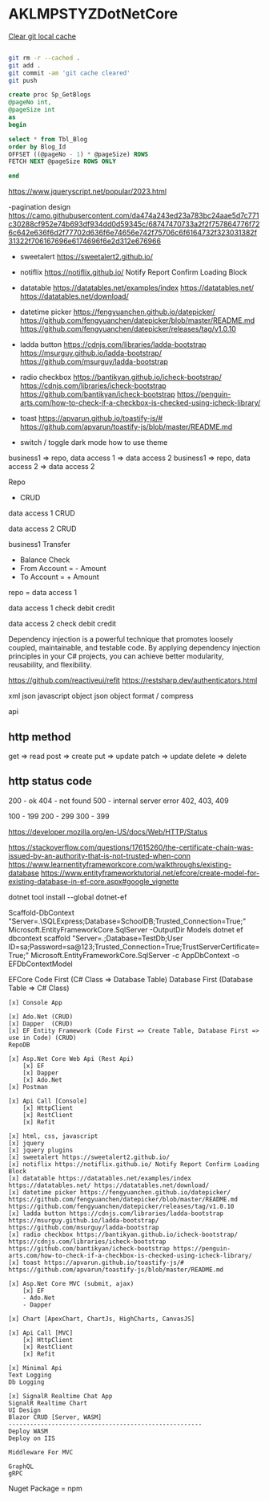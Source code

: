 # AKLMPSTYZDotNetCore

[Clear git local cache](https://stackoverflow.com/questions/41863484/clear-git-local-cache)

```bash

git rm -r --cached .
git add .
git commit -am 'git cache cleared'
git push

```

```sql
create proc Sp_GetBlogs
@pageNo int,
@pageSize int
as
begin

select * from Tbl_Blog
order by Blog_Id
OFFSET ((@pageNo - 1) * @pageSize) ROWS
FETCH NEXT @pageSize ROWS ONLY

end
```

https://www.jqueryscript.net/popular/2023.html

-pagination design https://camo.githubusercontent.com/da474a243ed23a783bc24aae5d7c771c30288cf952e74b693df934dd0d59345c/68747470733a2f2f757864776f726c642e636f6d2f77702d636f6e74656e742f75706c6f6164732f323031382f31322f706167696e6174696f6e2d312e676966

- sweetalert https://sweetalert2.github.io/

- notiflix https://notiflix.github.io/ Notify Report Confirm Loading Block

- datatable https://datatables.net/examples/index https://datatables.net/ https://datatables.net/download/

- datetime picker https://fengyuanchen.github.io/datepicker/ https://github.com/fengyuanchen/datepicker/blob/master/README.md https://github.com/fengyuanchen/datepicker/releases/tag/v1.0.10

- ladda button https://cdnjs.com/libraries/ladda-bootstrap https://msurguy.github.io/ladda-bootstrap/ https://github.com/msurguy/ladda-bootstrap

- radio checkbox https://bantikyan.github.io/icheck-bootstrap/ https://cdnjs.com/libraries/icheck-bootstrap https://github.com/bantikyan/icheck-bootstrap https://penguin-arts.com/how-to-check-if-a-checkbox-is-checked-using-icheck-library/

- toast https://apvarun.github.io/toastify-js/# https://github.com/apvarun/toastify-js/blob/master/README.md

- switch / toggle dark mode how to use theme

business1 => repo, data access 1 => data access 2
business1 => repo, data access 2 => data access 2

Repo
- CRUD

data access 1
CRUD

data access 2
CRUD

business1
Transfer
- Balance Check
- From Account = - Amount
- To Account = + Amount

repo = data access 1

data access 1
check
debit
credit

data access 2
check
debit
credit


Dependency injection is a powerful technique that promotes loosely coupled, maintainable, and testable code. By applying dependency injection principles in your C# projects, you can achieve better modularity, reusability, and flexibility.

https://github.com/reactiveui/refit
https://restsharp.dev/authenticators.html

xml
json 
javascript object
json object
format / compress

api

http method
-----------------
get     => read
post    => create
put     => update
patch   => update
delete  => delete

http status code
-----------------
200 - ok
404 - not found
500 - internal server error
402, 403, 409

100 - 199
200 - 299
300 - 399

https://developer.mozilla.org/en-US/docs/Web/HTTP/Status

https://stackoverflow.com/questions/17615260/the-certificate-chain-was-issued-by-an-authority-that-is-not-trusted-when-conn
https://www.learnentityframeworkcore.com/walkthroughs/existing-database
https://www.entityframeworktutorial.net/efcore/create-model-for-existing-database-in-ef-core.aspx#google_vignette

dotnet tool install --global dotnet-ef

Scaffold-DbContext "Server=.\SQLExpress;Database=SchoolDB;Trusted_Connection=True;" Microsoft.EntityFrameworkCore.SqlServer -OutputDir Models
dotnet ef dbcontext scaffold "Server=.;Database=TestDb;User ID=sa;Password=sa@123;Trusted_Connection=True;TrustServerCertificate=True;" Microsoft.EntityFrameworkCore.SqlServer -c AppDbContext -o EFDbContextModel

EFCore
Code First (C# Class => Database Table)
Database First (Database Table => C# Class)




```
[x] Console App

[x] Ado.Net (CRUD)
[x] Dapper  (CRUD)
[x] EF Entity Framework (Code First => Create Table, Database First => use in Code) (CRUD)
RepoDB

[x] Asp.Net Core Web Api (Rest Api)
    [x] EF
    [x] Dapper
    [x] Ado.Net
[x] Postman

[x] Api Call [Console]
    [x] HttpClient
    [x] RestClient
    [x] Refit

[x] html, css, javascript
[x] jquery
[x] jquery plugins
[x] sweetalert https://sweetalert2.github.io/
[x] notiflix https://notiflix.github.io/ Notify Report Confirm Loading Block
[x] datatable https://datatables.net/examples/index https://datatables.net/ https://datatables.net/download/
[x] datetime picker https://fengyuanchen.github.io/datepicker/ https://github.com/fengyuanchen/datepicker/blob/master/README.md https://github.com/fengyuanchen/datepicker/releases/tag/v1.0.10
[x] ladda button https://cdnjs.com/libraries/ladda-bootstrap https://msurguy.github.io/ladda-bootstrap/ https://github.com/msurguy/ladda-bootstrap
[x] radio checkbox https://bantikyan.github.io/icheck-bootstrap/ https://cdnjs.com/libraries/icheck-bootstrap https://github.com/bantikyan/icheck-bootstrap https://penguin-arts.com/how-to-check-if-a-checkbox-is-checked-using-icheck-library/
[x] toast https://apvarun.github.io/toastify-js/# https://github.com/apvarun/toastify-js/blob/master/README.md

[x] Asp.Net Core MVC (submit, ajax)
    [x] EF 
    - Ado.Net
    - Dapper

[x] Chart [ApexChart, ChartJs, HighCharts, CanvasJS]

[x] Api Call [MVC]
    [x] HttpClient
    [x] RestClient
    [x] Refit

[x] Minimal Api
Text Logging
Db Logging

[x] SignalR Realtime Chat App
SignalR Realtime Chart
UI Design
Blazor CRUD [Server, WASM]
------------------------------------------------------
Deploy WASM
Deploy on IIS

Middleware For MVC

GraphQL
gRPC
```

Nuget Package = npm
